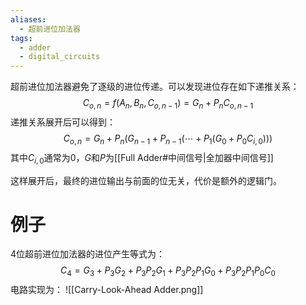 ```yaml
---
aliases:
  - 超前进位加法器
tags:
  - adder
  - digital_circuits
---
```

超前进位加法器避免了逐级的进位传递。可以发现进位存在如下递推关系：
$$C_{o,n}=f(A_n,B_n,C_{o,n-1})=G_n+P_nC_{o,n-1}$$
递推关系展开后可以得到：
$$C_{o,n}=G_n+P_n\left(G_{n-1}+P_{n-1}\left(\cdots+P_1\left(G_0+P_0C_{i,0}\right)\right)\right)$$
其中$C_{i,0}$通常为$0$，$G$和$P$为[[Full Adder#中间信号|全加器中间信号]]

这样展开后，最终的进位输出与前面的位无关，代价是额外的逻辑门。

# 例子

4位超前进位加法器的进位产生等式为：
$$C_4=G_3+P_3G_2+P_3P_2G_1+P_3P_2P_1G_0+P_3P_2P_1P_0C_0$$
电路实现为：
![[Carry-Look-Ahead Adder.png]]